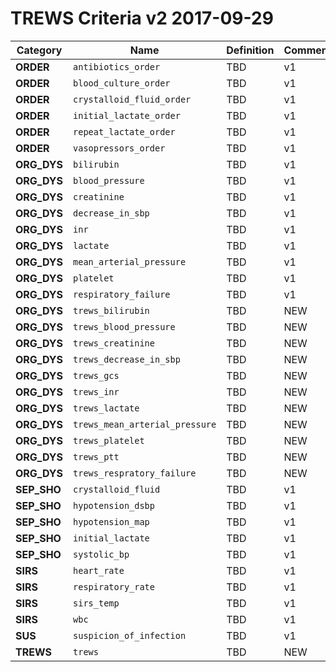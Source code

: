 TREWS Criteria v2 2017-09-29
============================


|Category |Name        | Definition    | Comment |
|---------|------------|:--------------|:--------|
| **ORDER** |`antibiotics_order` | TBD | v1   |
| **ORDER** |`blood_culture_order` | TBD | v1 |
| **ORDER** |`crystalloid_fluid_order` | TBD | v1 |
| **ORDER** |`initial_lactate_order` | TBD | v1   |
| **ORDER** |`repeat_lactate_order` | TBD | v1    |
| **ORDER** |`vasopressors_order` | TBD | v1  |
| **ORG_DYS** |`bilirubin` | TBD | v1 |
| **ORG_DYS** |`blood_pressure` | TBD | v1    |
| **ORG_DYS** |`creatinine` | TBD | v1    |
| **ORG_DYS** |`decrease_in_sbp` | TBD | v1   |
| **ORG_DYS** |`inr` | TBD | v1   |
| **ORG_DYS** |`lactate` | TBD | v1   |
| **ORG_DYS** |`mean_arterial_pressure` | TBD | v1    |
| **ORG_DYS** |`platelet` | TBD | v1  |
| **ORG_DYS** |`respiratory_failure` | TBD | v1   |
| **ORG_DYS** |`trews_bilirubin` | TBD | NEW   |
| **ORG_DYS** |`trews_blood_pressure` | TBD | NEW  |
| **ORG_DYS** |`trews_creatinine` | TBD | NEW  |
| **ORG_DYS** |`trews_decrease_in_sbp` | TBD |NEW |
| **ORG_DYS** |`trews_gcs` | TBD |NEW |
| **ORG_DYS** |`trews_inr` | TBD |NEW |
| **ORG_DYS** |`trews_lactate` | TBD |NEW |
| **ORG_DYS** |`trews_mean_arterial_pressure` | TBD | NEW  |
| **ORG_DYS** |`trews_platelet` | TBD | NEW   |
| **ORG_DYS** |`trews_ptt` | TBD |NEW |
| **ORG_DYS** |`trews_respratory_failure` | TBD | NEW |
| **SEP_SHO** |`crystalloid_fluid` | TBD | v1 |
| **SEP_SHO** |`hypotension_dsbp` | TBD | v1  |
| **SEP_SHO** |`hypotension_map` | TBD | v1   |
| **SEP_SHO** |`initial_lactate` | TBD | v1   |
| **SEP_SHO** |`systolic_bp` | TBD | v1   |
| **SIRS** |`heart_rate` | TBD | v1   |
| **SIRS** |`respiratory_rate` | TBD | v1 |
| **SIRS** |`sirs_temp` | TBD | v1    |
| **SIRS** |`wbc` | TBD | v1  |
| **SUS** |`suspicion_of_infection` | TBD | v1    |
| **TREWS**   |`trews` | TBD | NEW |
